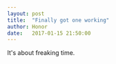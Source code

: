 ```yaml
---
layout: post
title:  "Finally got one working"
author: Honor
date:   2017-01-15 21:50:00
---
```


It's about freaking time.
